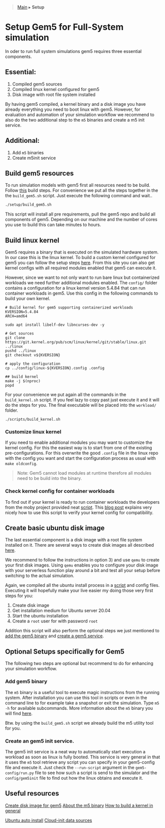 > [Main](../README.md) ▸ **Setup**
# Setup Gem5 for Full-System simulation

In oder to run full system simulations gem5 requires three essential components.
## Essential:
1. Compiled gem5 sources
2. Compiled linux kernel configured for gem5
3. Disk image with root file system installed

By having gem5 compiled, a kernel binary and a disk image you have already everything you need to boot linux with gem5. However, for evaluation and automation of your simulation workflow we recommend to also do the two additional step to the `m5` binaries and create a m5 init service.

## Additional:
1. Add `m5` binaries
2. Create m5init service


## Build gem5 resources
To run simulation models with gem5 first all resources need to be build. Follow [this](https://www.gem5.org/documentation/learning_gem5/part1/building/) build steps. For convenience we put all the steps together in the the `build_gem5.sh` script. Just execute the following command and wait..
```bash
./setup/build_gem5.sh
```
This script will install all pre requirements, pull the gem5 repo and build all components of gem5. Depending on our machine and the number of cores you use to build this can take minutes to hours.

## Build linux kernel
Gem5 requires a binary that is executed on the simulated hardware system. In our case this is the linux kernel. To build a custom kernel configured for gem5 you can follow the setup steps [here](https://gem5.googlesource.com/public/gem5-resources/+/refs/heads/stable/src/linux-kernel/). From this site you can also get kernel configs with all required modules enabled that gem5 can execute it.

However, since we want to not only want to run bare linux but containerized workloads we need further additional modules enabled. The `config/` folder contains a configuration for a linux kernel version 5.4.84 that can run container workloads in gem5. Use this config in the following commands to build your own kernel.
```
# Build kernel for gem5 supporting containerized workloads
KVERSION=5.4.84
ARCH=amd64

sudo apt install libelf-dev libncurses-dev -y

# Get sources
git clone https://git.kernel.org/pub/scm/linux/kernel/git/stable/linux.git ../linux
pushd ../linux
git checkout v${KVERSION}

# apply the configuration
cp ../config/linux-${KVERSION}.config .config

## build kernel
make -j $(nproc)
popd
```

For your convenience we put again all the commands in the `build_kernel.sh` script. If you feel lazy to copy past just execute it and it will do the steps for you. The final executable will be placed into the `workload/` folder.
```
./scripts/build_kernel.sh
```

### Customize linux kernel
If you need to enable additional modules you may want to customize the kernel config. For this the easiest way is to start from one of the existing pre-configurations. For this overwrite the good `.config` file in the linux repo with the config you want and start the configuration process as usual with `make oldconfig`.
> Note: Gem5 cannot load modules at runtime therefore all modules need to be build into the binary.

### Check kernel config for container workloads
To find out if your kernel is ready to run container workloads the developers from the moby project provided neat [script](https://github.com/moby/moby/raw/master/contrib/check-config.sh).
This [blog post](https://blog.hypriot.com/post/verify-kernel-container-compatibility/) explains very nicely how to use this script to verify your kernel config for compatibility.


## Create basic ubuntu disk image
The last essential component is a disk image with a root file system installed on it. There are several ways to create disk images all described [here](https://www.gem5.org/documentation/general_docs/fullsystem/disks).

We recommend to follow the instructions in option 3) and use `qemu` to create your first disk images. Using `qemu` enables you to configure your disk image with your serverless function play around a bit and test all your setup before switching to the actual simulation.

Again, we compiled all the ubuntu install process in a [script](scripts/build_disk_image) and config files. Executing it will hopefully make your live easier my doing those very first steps for you:

1. Create disk image
2. Get installation medium for Ubuntu server 20.04
3. Start the ubuntu installation
4. Create a `root` user for with password `root`

Addition this script will also perform the optional steps we just mentioned to [add the gem5 binary](#add-gem5-binary) and [create a gem5 service](#create-an-gem5-init-service).


## Optional Setups specifically for Gem5
The following two steps are optional but recommend to do for enhancing your simulation workflow.

### Add gem5 binary
The `m5` binary is a useful tool to execute magic instructions from the running system. After installation you can use this tool in scripts or even in the command line to for example take a snapshot or exit the simulation. Type `m5 -h` for available subcommands. More information about the `m5` binary you will find [here](https://www.gem5.org/documentation/general_docs/m5ops/).

Btw. by using the `build_gem5.sh` script we already build the m5 utility tool for you.

### Create an gem5 init service.
The gem5 init service is a neat way to automatically start execution a workload as soon as linux is fully booted. This service is very general in that it uses the `m5` tool retrieve any script you can specify in your gem5-config file and execute it. Just check the `--run-script` argument in the `gem5-config/run.py` file to see how such a script is send to the simulator and the `config/gem5init` file to find out how the linux obtains and execute it.


## Useful resources
[Create disk image for gem5](http://www.lowepower.com/jason/setting-up-gem5-full-system.html)
[About the m5 binary](https://www.gem5.org/documentation/general_docs/m5ops/)
[How to build a kernel in general](https://kernelnewbies.org/KernelBuild)

[Ubuntu auto install](https://ubuntu.com/server/docs/install/autoinstall-quickstart)
[Cloud-init data sources](https://cloudinit.readthedocs.io/en/latest/topics/datasources/nocloud.html#datasource-nocloud)